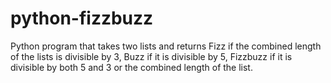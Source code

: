 # python-fizzbuzz
Python program that takes two lists and returns Fizz if the combined length of the lists is divisible by 3, Buzz if it is divisible by 5, Fizzbuzz if it is divisible by both 5 and 3 or the combined length of the list.

